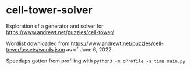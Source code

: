 # cell-tower-solver
Exploration of a generator and solver for https://www.andrewt.net/puzzles/cell-tower/

Wordlist downloaded from https://www.andrewt.net/puzzles/cell-tower/assets/words.json as of June 6, 2022.

Speedups gotten from profiling with `python3 -m cProfile -s time main.py`
